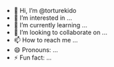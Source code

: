 - 👋 Hi, I’m @torturekido
- 👀 I’m interested in ...
- 🌱 I’m currently learning ...
- 💞️ I’m looking to collaborate on ...
- 📫 How to reach me ...
- 😄 Pronouns: ...
- ⚡ Fun fact: ...

<!---
torturekido/torturekido is a ✨ special ✨ repository because its `README.md` (this file) appears on your GitHub profile.
You can click the Preview link to take a look at your changes.
--->
